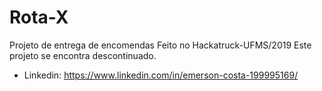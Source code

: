 # Rota-X
 Projeto de entrega de encomendas Feito no Hackatruck-UFMS/2019
Este projeto se encontra descontinuado.

* Linkedin: https://www.linkedin.com/in/emerson-costa-199995169/
